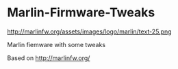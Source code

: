 # Marlin-Firmware-Tweaks
http://marlinfw.org/assets/images/logo/marlin/text-25.png

Marlin fiemware with some tweaks



Based on http://marlinfw.org/ 
